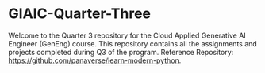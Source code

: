 ﻿# GIAIC-Quarter-Three
Welcome to the Quarter 3 repository for the Cloud Applied Generative AI Engineer (GenEng) course. This repository contains all the assignments and projects completed during Q3 of the program. Reference Repository: https://github.com/panaverse/learn-modern-python.
